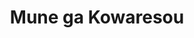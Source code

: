 --- 
title: "Mune ga Kowaresou"
publishdate: "2019-7-5T16:48:46+02:00"
src: "https://365manga.net/manga/mune-ga-kowaresou"
image: "https://data.365manga.net/images/thumbnails/15819-mune-ga-kowaresou.jpg"
description: "Nao and You are cousins. You began to live with Nao's family after he was abandoned by his own mother. Ever since then, he has always been together with Nao and Nao's childhood friend, Haruki. Haruki enjoys spoiling Nao and even though You is stern with his words, he is always gentle to Nao, too. As time goes by, Nao finds himself attracted to You, and both You and Haruki…"
---